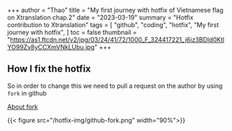 +++
author = "Thao"
title = "My first journey with hotfix of Vietnamese flag on Xtranslation chap.2"
date = "2023-03-19"
summary = "Hotfix contribution to Xtranslation"
tags = [
    "github",
    "coding",
    "hotfix",
    "My first journey with hotfix",
]
toc = false
thumbnail = "https://as1.ftcdn.net/v2/jpg/03/24/41/72/1000_F_324417221_j6iz3BDId0KtlYO99Zv8yCCXmVNkLUbu.jpg"
+++

## How I fix the hotfix

So in order to change this we need to pull a request on the author by using `fork` in github

[About fork](https://docs.github.com/en/pull-requests/collaborating-with-pull-requests/working-with-forks/about-forks)

{{< figure src="/hotfix-img/github-fork.png" width="90%">}}


